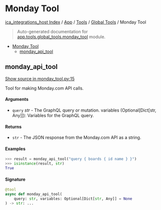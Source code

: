 # Monday Tool

[ica_integrations_host Index](../../../README.md#ica_integrations_host-index) / [App](../../index.md#app) / [Tools](../index.md#tools) / [Global Tools](./index.md#global-tools) / Monday Tool

> Auto-generated documentation for [app.tools.global_tools.monday_tool](https://github.ibm.com/destiny/ica_integrations_host/blob/main/app/tools/global_tools/monday_tool.py) module.

- [Monday Tool](#monday-tool)
  - [monday_api_tool](#monday_api_tool)

## monday_api_tool

[Show source in monday_tool.py:15](https://github.ibm.com/destiny/ica_integrations_host/blob/main/app/tools/global_tools/monday_tool.py#L15)

Tool for making Monday.com API calls.

#### Arguments

- `query` *str* - The GraphQL query or mutation.
variables (Optional[Dict[str, Any]]): Variables for the GraphQL query.

#### Returns

- `str` - The JSON response from the Monday.com API as a string.

#### Examples

```python
>>> result = monday_api_tool("query { boards { id name } }")
>>> isinstance(result, str)
True
```

#### Signature

```python
@tool
async def monday_api_tool(
    query: str, variables: Optional[Dict[str, Any]] = None
) -> str: ...
```
